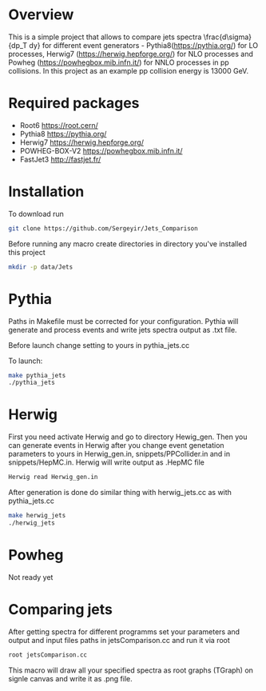 # Overview

This is a simple project that allows to compare jets spectra \frac{d\sigma}{dp_T dy} for different event generators - Pythia8(https://pythia.org/) for LO processes, Herwig7 (https://herwig.hepforge.org/) for NLO processes and Powheg (https://powhegbox.mib.infn.it/) for NNLO processes in pp collisions. In this project as an example pp collision energy is 13000 GeV.

# Required packages

- Root6       https://root.cern/ <br />
- Pythia8     https://pythia.org/ <br />
- Herwig7     https://herwig.hepforge.org/ <br />
- POWHEG-BOX-V2  https://powhegbox.mib.infn.it/ <br />
- FastJet3    http://fastjet.fr/ <br />

# Installation

To download run

```sh
git clone https://github.com/Sergeyir/Jets_Comparison
```

Before running any macro create directories in directory you've installed this project

```sh
mkdir -p data/Jets
```

# Pythia

Paths in Makefile must be corrected for your configuration. Pythia will generate and process events and write jets spectra output as .txt file.

Before launch change setting to yours in pythia_jets.cc

To launch:

```sh
make pythia_jets
./pythia_jets
```

# Herwig

First you need activate Herwig and go to directory Hewig_gen. Then you can generate events in Herwig after you change event genetation parameters to yours in Herwig_gen.in, snippets/PPCollider.in and in snippets/HepMC.in. Herwig will write output as .HepMC file

```sh
Herwig read Herwig_gen.in
```

After generation is done do similar thing with herwig_jets.cc as with pythia_jets.cc

```sh
make herwig_jets
./herwig_jets
```

# Powheg

Not ready yet

# Comparing jets

After getting spectra for different programms set your parameters and output and input files paths in jetsComparison.cc and run it via root

```sh
root jetsComparison.cc
```

This macro will draw all your specified spectra as root graphs (TGraph) on signle canvas and write it as .png file.
